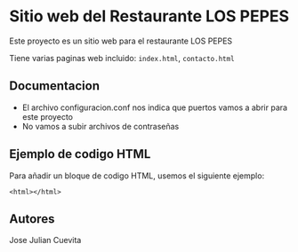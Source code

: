 # Sitio web del Restaurante LOS PEPES

Este proyecto es un sitio web para el restaurante LOS PEPES

Tiene varias paginas web incluido: `index.html`, `contacto.html`

## Documentacion

- El archivo configuracion.conf nos indica que puertos vamos a abrir para este proyecto
- No vamos a subir archivos de contraseñas

## Ejemplo de codigo HTML

Para añadir un bloque de codigo HTML, usemos el siguiente ejemplo:

```
<html></html>
```
## Autores
Jose
Julian
Cuevita
